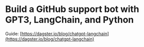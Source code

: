 # Build a GitHub support bot with GPT3, LangChain, and Python

Guide: [https://dagster.io/blog/chatgpt-langchain](https://dagster.io/blog/chatgpt-langchain)
